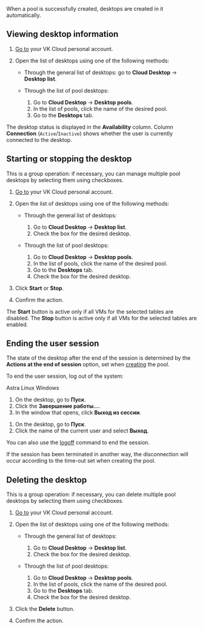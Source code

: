 When a pool is successfully created, desktops are created in it automatically.

## Viewing desktop information

1. [Go to](https://msk.cloud.vk.com/app/en) your VK Cloud personal account.
1. Open the list of desktops using one of the following methods:

   - Through the general list of desktops: go to **Cloud Desktop** → **Desktop list**.
   - Through the list of pool desktops:

     1. Go to **Cloud Desktop** → **Desktop pools**.
     1. In the list of pools, click the name of the desired pool.
     1. Go to the **Desktops** tab.

The desktop status is displayed in the **Availability** column. Column **Connection** (`Active`/`Inactive`) shows whether the user is currently connected to the desktop.

## Starting or stopping the desktop

This is a group operation: if necessary, you can manage multiple pool desktops by selecting them using checkboxes.

1. [Go to](https://msk.cloud.vk.com/app/en) your VK Cloud personal account.
1. Open the list of desktops using one of the following methods:

   - Through the general list of desktops:

     1. Go to **Cloud Desktop** → **Desktop list**.
     1. Check the box for the desired desktop.

   - Through the list of pool desktops:

     1. Go to **Cloud Desktop** → **Desktop pools**.
     1. In the list of pools, click the name of the desired pool.
     1. Go to the **Desktops** tab.
     1. Check the box for the desired desktop.

1. Click **Start** or **Stop**.
1. Confirm the action.

<info>

The **Start** button is active only if all VMs for the selected tables are disabled. The **Stop** button is active only if all VMs for the selected tables are enabled.

</info>

## Ending the user session

The state of the desktop after the end of the session is determined by the **Actions at the end of session** option, set when [creating](../desktops-pool/add/) the pool.

To end the user session, log out of the system:

<tabs>
<tablist>
<tab>Astra Linux</tab>
<tab>Windows</tab>
</tablist>
<tabpanel>

1. On the desktop, go to **Пуск**.
1. Click the **Завершение работы...**.
1. In the window that opens, click **Выход из сессии**.

</tabpanel>
<tabpanel>

1. On the desktop, go to **Пуск**.
1. Click the name of the current user and select **Выход**.

<info>

You can also use the [logoff](https://learn.microsoft.com/en-us/windows-server/administration/windows-commands/logoff) command to end the session.

</info>

</tabpanel>
</tabs>

<warn>

If the session has been terminated in another way, the disconnection will occur according to the time-out set when creating the pool.

</warn>

## Deleting the desktop

This is a group operation: if necessary, you can delete multiple pool desktops by selecting them using checkboxes.

1. [Go to](https://msk.cloud.vk.com/app/en) your VK Cloud personal account.
1. Open the list of desktops using one of the following methods:

   - Through the general list of desktops:

     1. Go to **Cloud Desktop** → **Desktop list**.
     1. Check the box for the desired desktop.

   - Through the list of pool desktops:

     1. Go to **Cloud Desktop** → **Desktop pools**.
     1. In the list of pools, click the name of the desired pool.
     1. Go to the **Desktops** tab.
     1. Check the box for the desired desktop.

1. Click the **Delete** button.
1. Confirm the action.
